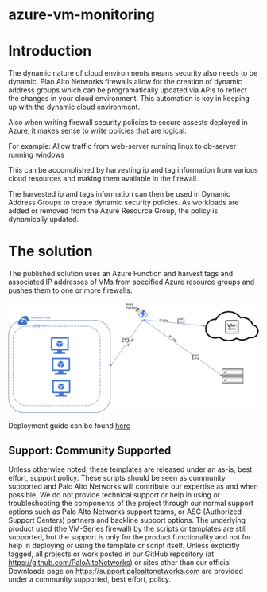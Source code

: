 # azure-vm-monitoring


# Introduction
The dynamic nature of cloud environments means security also needs to be dynamic. Plao Alto Networks firewalls allow for the creation of dynamic address groups which can be programatically updated via APIs to reflect the changes in your cloud environment.
This automation is key in keeping up with the dynamic cloud environment.

Also when writing firewall security policies to secure assests deployed in Azure, it makes sense to write policies that are logical.

For example: Allow traffic from web-server running linux to db-server running windows

This can be accomplished by harvesting ip and tag information from various cloud resources and making them available in the firewall.

The harvested ip and tags information can then be used in Dynamic Address Groups to create dynamic security policies. 
As workloads are added or removed from the Azure Resource Group, the policy is dynamically updated.


# The solution

The published solution uses an Azure Function and harvest tags and associated IP addresses of VMs from specified Azure resource groups and pushes them to one or more firewalls.


![alt_text](az-vm-monitoring.png)

Deployment guide can be found [here](https://github.com/PaloAltoNetworks/azure-vm-monitoring/blob/master/Azure%20VM%20Monitoring%20Setup%20Instructions.pdf)

Support: Community Supported
--------
Unless otherwise noted, these templates are released under an as-is, best effort, support policy. These scripts should be seen as community supported and Palo Alto Networks will contribute our expertise as and when possible. We do not provide technical support or help in using or troubleshooting the components of the project through our normal support options such as Palo Alto Networks support teams, or ASC (Authorized Support Centers) partners and backline support options. The underlying product used (the VM-Series firewall) by the scripts or templates are still supported, but the support is only for the product functionality and not for help in deploying or using the template or script itself. Unless explicitly tagged, all projects or work posted in our GitHub repository (at https://github.com/PaloAltoNetworks) or sites other than our official Downloads page on https://support.paloaltonetworks.com are provided under a community supported, best effort, policy.
